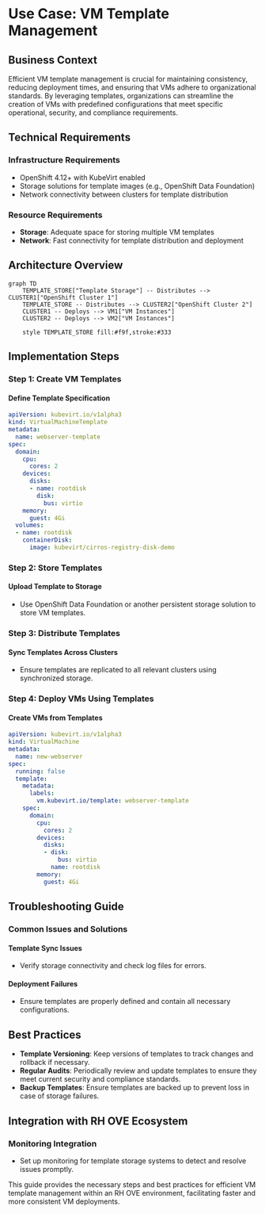 # Use Case: VM Template Management

## Business Context

Efficient VM template management is crucial for maintaining consistency, reducing deployment times, and ensuring that VMs adhere to organizational standards. By leveraging templates, organizations can streamline the creation of VMs with predefined configurations that meet specific operational, security, and compliance requirements.

## Technical Requirements

### Infrastructure Requirements
- OpenShift 4.12+ with KubeVirt enabled
- Storage solutions for template images (e.g., OpenShift Data Foundation)
- Network connectivity between clusters for template distribution

### Resource Requirements
- **Storage**: Adequate space for storing multiple VM templates
- **Network**: Fast connectivity for template distribution and deployment

## Architecture Overview

```mermaid
graph TD
    TEMPLATE_STORE["Template Storage"] -- Distributes --> CLUSTER1["OpenShift Cluster 1"]
    TEMPLATE_STORE -- Distributes --> CLUSTER2["OpenShift Cluster 2"]
    CLUSTER1 -- Deploys --> VM1["VM Instances"]
    CLUSTER2 -- Deploys --> VM2["VM Instances"]

    style TEMPLATE_STORE fill:#f9f,stroke:#333
```

## Implementation Steps

### Step 1: Create VM Templates

#### Define Template Specification
```yaml
apiVersion: kubevirt.io/v1alpha3
kind: VirtualMachineTemplate
metadata:
  name: webserver-template
spec:
  domain:
    cpu:
      cores: 2
    devices:
      disks:
      - name: rootdisk
        disk:
          bus: virtio
    memory:
      guest: 4Gi
  volumes:
  - name: rootdisk
    containerDisk:
      image: kubevirt/cirros-registry-disk-demo
```

### Step 2: Store Templates

#### Upload Template to Storage
- Use OpenShift Data Foundation or another persistent storage solution to store VM templates.

### Step 3: Distribute Templates

#### Sync Templates Across Clusters
- Ensure templates are replicated to all relevant clusters using synchronized storage.

### Step 4: Deploy VMs Using Templates

#### Create VMs from Templates
```yaml
apiVersion: kubevirt.io/v1alpha3
kind: VirtualMachine
metadata:
  name: new-webserver
spec:
  running: false
  template:
    metadata:
      labels:
        vm.kubevirt.io/template: webserver-template
    spec:
      domain:
        cpu:
          cores: 2
        devices:
          disks:
          - disk:
              bus: virtio
            name: rootdisk
        memory:
          guest: 4Gi
```

## Troubleshooting Guide

### Common Issues and Solutions

#### Template Sync Issues
- Verify storage connectivity and check log files for errors.

#### Deployment Failures
- Ensure templates are properly defined and contain all necessary configurations.

## Best Practices

- **Template Versioning**: Keep versions of templates to track changes and rollback if necessary.
- **Regular Audits**: Periodically review and update templates to ensure they meet current security and compliance standards.
- **Backup Templates**: Ensure templates are backed up to prevent loss in case of storage failures.

## Integration with RH OVE Ecosystem

### Monitoring Integration
- Set up monitoring for template storage systems to detect and resolve issues promptly.

This guide provides the necessary steps and best practices for efficient VM template management within an RH OVE environment, facilitating faster and more consistent VM deployments.
